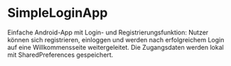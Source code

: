 # SimpleLoginApp
Einfache Android-App mit Login- und Registrierungsfunktion: Nutzer können sich registrieren, einloggen und werden nach erfolgreichem Login auf eine Willkommensseite weitergeleitet. Die Zugangsdaten werden lokal mit SharedPreferences gespeichert.
